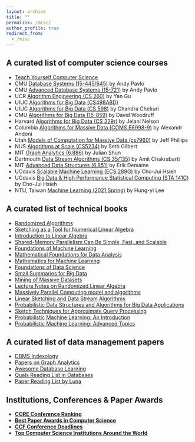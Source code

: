 ```yaml
---
layout: archive
title: ""
permalink: /misc/
author_profile: true
redirect_from:
  - /misc
---
```



## A curated list of computer science courses
- [Teach Yourself Computer Science](https://teachyourselfcs.com)
- CMU [Database Systems (15-445/645)](https://15445.courses.cs.cmu.edu/fall2019/schedule.html) by Andy Pavlo
- CMU [Advanced Database Systems (15-721)](https://15721.courses.cs.cmu.edu/spring2020/schedule.html) by Andy Pavlo
- UCR [Algorithm Engineering (CS 260)](https://www.cs.ucr.edu/~ygu/teaching/algeng/algeng.html) by Yan Gu
- UIUC [Algorithms for Big Data (CS498ABD)](https://courses.engr.illinois.edu/cs498abd/fa2020/)
- UIUC [Algorithms for Big Data (CS 598)](https://courses.engr.illinois.edu/cs598csc/fa2014/) by Chandra Chekuri
- CMU [Algorithms for Big Data (15-859)](http://www.cs.cmu.edu/~dwoodruf/teaching/15859-fall20/index.html) by David Woodruff
- Harvard [Algorithms for Big Data (CS 229r)](http://people.seas.harvard.edu/~minilek/cs229r/fall15/index.html) by Jelani Nelson
- Columbia [Algorithms for Massive Data (COMS E6998-9)](http://www.cs.columbia.edu/~andoni/algoS19/index.html) by Alexandr Andoni
- Utah [Models of Computation for Massive Data (cs7960)](https://www.cs.utah.edu/~jeffp/teaching/cs7960.html) by Jeff Phillips
- NUS [Algorithms at Scale (CS5234)](https://www.comp.nus.edu.sg/~gilbert/CS5234/) by Seth Gilbert
- MIT [Graph Analytics (6.886)](https://people.csail.mit.edu/jshun/6886-s18/) by Julian Shun
- Dartmouth [Data Stream Algorithms (CS 35/135)](https://www.cs.dartmouth.edu/~ac/Teach/CS35-Spring20) by Amit Chakrabarti
- MIT [Advanced Data Structures (6.851)](http://courses.csail.mit.edu/6.851/spring14/) by Erik Demaine
- UCdavis [Scalable Machine Learning (ECS 289G)](http://www.stat.ucdavis.edu/~chohsieh/teaching/ECS289G_Fall2016/main.html) by Cho-Jui Hsieh
- UCdavis [Big Data & High Performance Statistical Computing (STA 141C)](http://www.stat.ucdavis.edu/~chohsieh/teaching/STA141C_Spring2017/main.html) by Cho-Jui Hsieh
- NTU, Taiwan [Machine Learning (2021,Spring)](https://speech.ee.ntu.edu.tw/~hylee/ml/2021-spring.html) by Hung-yi Lee

## A curated list of technical books
- [Randomized Algorithms](https://www.cambridge.org/core/books/randomized-algorithms/6A3E5CD760B0DDBA3794A100EE2843E8)
- [Sketching as a Tool for Numerical Linear Algebra](http://www.cs.cmu.edu/afs/cs/user/dwoodruf/www/wNow3.pdf)
- [Introduction to Linear Algebra](http://math.mit.edu/~gs/linearalgebra/)
- [Shared-Memory Parallelism Can Be Simple, Fast, and Scalable](http://www.cs.cmu.edu/~jshun/thesis.pdf)
- [Foundations of Machine Learning](https://cs.nyu.edu/~mohri/mlbook/)
- [Mathematical Foundations for Data Analysis](https://mathfordata.github.io)
- [Mathematics for Machine Learning](https://mml-book.com)
- [Foundations of Data Science](http://www.cs.cornell.edu/jeh/book.pdf)
- [Small Summaries for Big Data](http://dimacs.rutgers.edu/~graham/ssbd.html)
- [Mining of Massive Datasets](http://www.mmds.org)
- [Lecture Notes on Randomized Linear Algebra](https://arxiv.org/pdf/1608.04481.pdf)
- [Massively Parallel Computing model and algorithms](https://people.inf.ethz.ch/gmohsen/MPA19/Notes/MPA.pdf)
- [Linear Sketching and Data Stream Algorithms](https://people.cs.umass.edu/~mcgregor/book/book.html)
- [Probabilistic Data Structures and Algorithms for Big Data Applications](https://pdsa.gakhov.com)
- [Sketch Techniques for Approximate Query Processing](http://dimacs.rutgers.edu/~graham/pubs/papers/sk.pdf)
- [Probabilistic Machine Learning: An Introduction](https://probml.github.io/pml-book/book1.html)
- [Probabilistic Machine Learning: Advanced Topics](https://probml.github.io/pml-book/book2.html)

## A curated list of data management papers
- [DBMS Indexology](https://github.com/yingjunwu/DBMS-Indexology)
- [Papers on Graph Analytics](https://people.csail.mit.edu/jshun/graph.shtml)
- [Awesome Database Learning](https://github.com/pingcap/awesome-database-learning)
- [Quals Reading List in Databases](https://db.cs.washington.edu/internals.html)
- [Paper Reading List by Luna](https://lunadong.com/resources.htm#paper)

## Institutions, Conferences & Paper Awards
- [**CORE Conference Ranking**](http://portal.core.edu.au/conf-ranks/?search=&by=all&source=CORE2021&sort=arank&page=1)
- [**Best Paper Awards in Computer Science**](https://jeffhuang.com/best_paper_awards.html)
- [**CCF Conference Deadlines**](https://ccfddl.github.io)
- [**Top Computer Science Institutions Around the World**](http://csrankings.org)

<!-- ## Conferences of Interest
<iframe src="https://confsearch.ethz.ch/confsearch/faces/pages/staticresults.jsp?query=sigmod%20vldb%20kdd%20icde%20www%20wsdm%20cikm%20edbt%20icdm%20icdt%20cidr%20icml%20NeurIPS%20ijcai%20aaai&sortMode=1&graphicView=0" width="800" height="760" frameborder="0" scrolling="no"></iframe> -->
